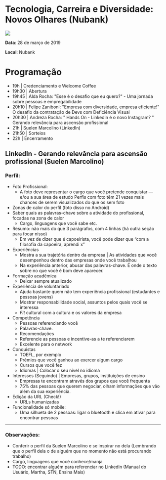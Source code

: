 # Tecnologia, Carreira e Diversidade: Novos Olhares (Nubank)

![](https://github.com/guiemi-learning-center/anotacoes/blob/master/media/diversidade_nubank.png)

**Data**: 28 de março de 2019

**Local**: Nubank

# Programação

- 19h | Credenciamento e Welcome Coffee
- 19h30 | Abertura
- 19h45 | Alda Rocha: "Esse é o desafio que eu quero?" - Uma jornada sobre pessoas e empregabilidade
- 20h10 | Felipe Zaniboni: "Empresa com diversidade, empresa eficiente!" O desafio da contratação de Devs com Deficiência Visual
- 20h30 | Andreza Rocha: " Hands On - Linkedin é o novo Instagram? " Gerando relevância para ascensão profissional
- 21h | Suelen Marcolino (LinkedIn)
- 21h50 | Sorteios
- 22h | Encerramento

## LinkedIn - Gerando relevância para ascensão profissional (Suelen Marcolino)

### Perfil:

- Foto Profissional:
    - A foto deve representar o cargo que você pretende conquistar — e/ou a sua área de estudo
    Perfis com foto têm 21 vezes mais chances de serem visualizados do que os sem foto
- Zonas de calor do perfil (foto disso no Android)
- Saber quais as palavras-chave sobre a atividade do profissional, focadas na zona de calor
    - Cargo, linguagens que você sabe etc.
- Resumo: não mais do que 3 parágrafos, com 4 linhas (há outra seção para focar nisso)
    - Em vez de dizer que é capoeirista, você pode dizer que “com a filosofia da capoeira, aprendi x”
- Experiências
    - Mostra a sua trajetória dentro da empresa | As atividades que você desempenhou dentro das empresas onde você trabalhou
    - Na experiência anterior, abusar das palavras-chave. É onde o texto sobre no que você é bom deve aparecer.
- Formação acadêmica
    - Deixar sempre atualizado
- Experiência de voluntariado
    - Ajuda bastante quem não tem experiência profissional (estudantes e pessoas jovens)
    - Mostrar responsabilidade social, assuntos pelos quais você se interessa
    - *Fit* cultural com a cultura e os valores da empresa
- Competência
    - Pessoas referenciando você
    - Palavras-chave.
    - Recomendações
    - Referencie as pessoas e incentive-as a te referenciarem
    - Excelente para o network
- Conquistas
    - TOEFL, por exemplo
    - Prêmios que você ganhou ao exercer algum cargo
    - Cursos que você fez
    - Idiomas | Colocar o seu nível no idioma
- Interesses (Seguindo) | Empresas, grupos, instituições de ensino
    - Empresas te encontram através dos grupos que você frequenta
    - 75% das pessoas que querem negociar, olham informações que vão além da sua experiência.
- Edição da URL (Check!)
    - URLs humanizadas
- Funcionalidade só mobile:
    - Uma silhueta de 2 pessoas: ligar o bluetooth e clica em ativar para encontrar pessoas

---

### Observações:

- Conferir o perfil da Suelen Marcolino e se inspirar no dela (Lembrando que o perfil dela o de alguém que no momento não está procurando trabalho)
- Cargo, linguagens que você conhece/manja
- TODO: encontrar alguém para referenciar no LinkedIn (Manual do Usuário, Martha, STN, Ensina Mais)